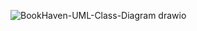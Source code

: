![BookHaven-UML-Class-Diagram drawio](https://github.com/user-attachments/assets/bb3f34a2-6818-46f9-9d3a-270c7399ff85)

